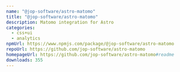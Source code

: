 ```yaml
---
name: "@jop-software/astro-matomo"
title: "@jop-software/astro-matomo"
description: Matomo integration for Astro
categories:
  - css+ui
  - analytics
npmUrl: https://www.npmjs.com/package/@jop-software/astro-matomo
repoUrl: https://github.com/jop-software/astro-matomo
homepageUrl: https://github.com/jop-software/astro-matomo#readme
downloads: 355
---
```

